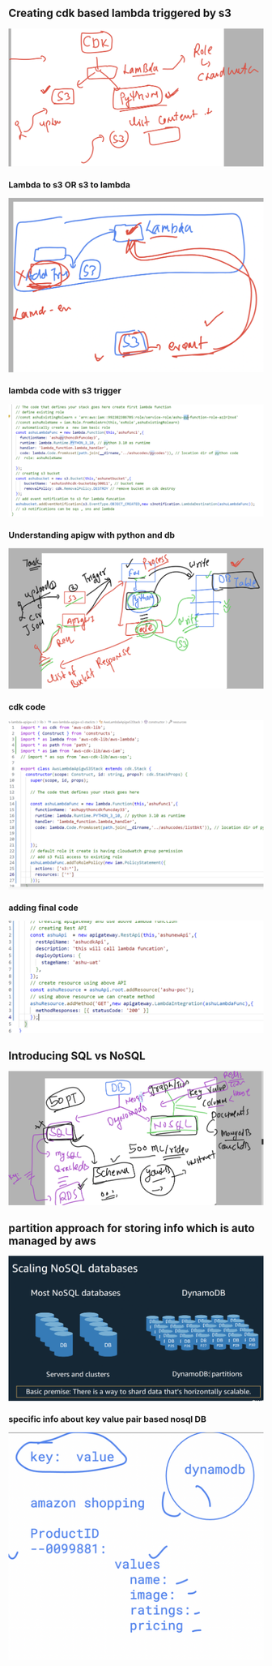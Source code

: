 ## Creating cdk based lambda triggered by s3 

<img src="demo1.png">


### Lambda to s3  OR s3 to lambda 

<img src="demo2.png">

### lambda code with s3 trigger

<img src="s3t.png">

### Understanding apigw with python and db 

<img src="apigw1.png">

### cdk code 

<img src="cdkc.png">

### adding final code 

<img src="finalc.png">

## Introducing SQL vs NoSQL 

<img src="sqlno.png">

## partition approach for storing info which is auto managed by aws 

<img src="aws1.png">

### specific info about key value pair based nosql DB 

<img src="dbn.png">





